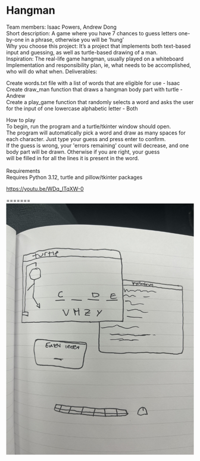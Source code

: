 # Hangman
Team members: Isaac Powers, Andrew Dong <br>
Short description: A game where you have 7 chances to guess letters one-by-one in a phrase, otherwise you will be ‘hung’ <br>
Why you choose this project: It’s a project that implements both text-based input and guessing, as well as turtle-based drawing of a man. <br>
Inspiration: The real-life game hangman, usually played on a whiteboard Implementation and responsibility plan, ie, what needs to be 
accomplished, who will do what when.  Deliverables: <br>
<p>Create words.txt file with a list of words that are eligible for use - Isaac <br>
Create draw_man function that draws a hangman body part with turtle - Andrew <br>
Create a play_game function that randomly selects a word and asks the user for the input of one lowercase alphabetic letter - Both <br>

<p> How to play<br>
To begin, run the program and a turtle/tkinter window should open. <br>
The program will automatically pick a word and draw as many spaces for each character. Just type your guess and press enter to confirm. 
<br>
If the guess is wrong, your 'errors remaining' count will decrease, and one body part will be drawn. Otherwise if you are right, your 
guess <br> will be filled in for all the lines it is present in the word. 
<br><br>Requirements <br>
Requires Python 3.12, turtle and pillow/tkinter packages

https://youtu.be/WDq_ITqXW-0




=======
![Sketch.jpg](Images%2FSketch.jpg)


